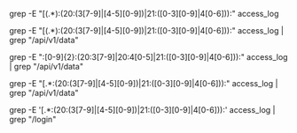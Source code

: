 grep -E "\[(.*):(20:(3[7-9]|[4-5][0-9])|21:([0-3][0-9]|4[0-6])):" access_log


grep -E "\[(.*):(20:(3[7-9]|[4-5][0-9])|21:([0-3][0-9]|4[0-6])):" access_log | grep "/api/v1/data"


grep -E ":[0-9]{2}:(20:3[7-9]|20:4[0-5]|21:([0-3][0-9]|4[0-6])):" access_log | grep "/api/v1/data"


grep -E "\[.*:(20:(3[7-9]|[4-5][0-9])|21:([0-3][0-9]|4[0-6])):" access_log | grep "/api/v1/data"

grep -E '\[.*:(20:(3[7-9]|[4-5][0-9])|21:([0-3][0-9]|4[0-6])):' access_log | grep "/login"



